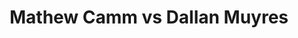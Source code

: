 ---
title: Mathew Camm vs Dallan Muyres
player1:
  name: Camm, Mathew
  percent: 83
  wins: 2
  losses: 0
player2:
  name: Muyres, Dallan
  percent: 91
  wins: 0
  losses: 2
games:
- player1:
    team: 'ON'
    position: Third
    percent: 82
    win: 1
    loss: 0
  player2:
    team: SK
    position: Lead
    percent: 85
    win: 0
    loss: 1
  event: Brier
  year: 2015
  draw: Round Robin(16)
  score: ON 8 - SK 7
- player1:
    team: 'ON'
    position: Third
    percent: 85
    win: 1
    loss: 0
  player2:
    team: SK
    position: Lead
    percent: 97
    win: 0
    loss: 1
  event: Brier
  year: 2018
  draw: Round Robin(13)
  score: ON 8 - SK 4
- player1:
    team: Eppi
    position: Third
    percent: 83
    win: 0
    loss: 1
  player2:
    team: Layc
    position: Lead
    percent: 71
    win: 1
    loss: 0
  event: Trials (Men)
  year: 2017
  draw: Round Robin(5)
  score: Eppi 4 - Layc 7
---